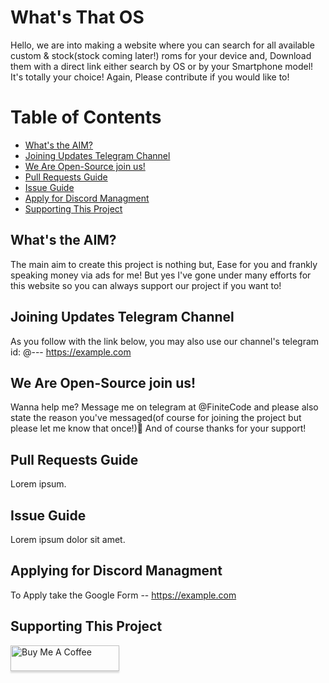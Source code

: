 # What's That OS
Hello, we are into making a website where you can search for all available custom & stock(stock coming later!) roms for your device and, Download them with a direct link either search by OS or by your Smartphone model! It's totally your choice! Again, Please contribute if you would like to!

# Table of Contents
- [What's the AIM?](#what-s-the-aim?)
- [Joining Updates Telegram Channel](#joining-updates-telegram-channel)
- [We Are Open-Source join us!](#we-are-open-source-join-us!)
- [Pull Requests Guide](#pull-requests-guide)
- [Issue Guide](#issue-guide)
- [Apply for Discord Managment](#apply-for-discord-managment)
- [Supporting This Project](#supporting-this-project)

## What's the AIM?
The main aim to create this project is nothing but, Ease for you and frankly speaking money via ads for me! But yes I've gone under many efforts for this website so you can always support our project if you want to! 

## Joining Updates Telegram Channel
As you follow with the link below, you may also use our channel's telegram id: @--- 
https://example.com

## We Are Open-Source join us!
Wanna help me? Message me on telegram at @FiniteCode and please also state the reason you've messaged(of course for joining the project but please let me know that once!)🥱 And of course thanks for your support!

## Pull Requests Guide
Lorem ipsum.

## Issue Guide
Lorem ipsum dolor sit amet.

## Applying for Discord Managment
To Apply take the Google Form -- https://example.com

## Supporting This Project
<a href="https://www.buymeacoffee.com/finitecode" target="_blank"><img src="https://www.buymeacoffee.com/assets/img/custom_images/orange_img.png" alt="Buy Me A Coffee" style="height: 41px !important;width: 174px !important;box-shadow: 0px 3px 2px 0px rgba(190, 190, 190, 0.5) !important;-webkit-box-shadow: 0px 3px 2px 0px rgba(190, 190, 190, 0.5) !important;" ></a>
